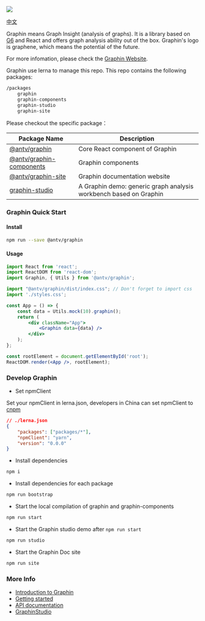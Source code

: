 ![](https://camo.githubusercontent.com/2b77a87432d47fb4f20f5b0bfbdcb2db15775dab/68747470733a2f2f67772e616c697061796f626a656374732e636f6d2f6d646e2f726d735f3030656463622f616674732f696d672f412a456b4a6d52726d754a41674141414141414141414141426b4152516e4151)

[中文](./README.cn-ZH.md)

Graphin means Graph Insight (analysis of graphs). It is a library based on [G6](https://github.com/antvis/g6) and React and offers graph analysis ability out of the box. Graphin's logo is graphene, which means the potential of the future.

For more infomation, please check the [Graphin Website](https://antv.vision/graphin).

Graphin use lerna to manage this repo. This repo contains the  following packages:

```bash
/packages
    graphin
    graphin-components
    graphin-studio
    graphin-site
```

Please checkout the specific package：

| Package Name             | Description                                                            |
| ------------------------ | ---------------------------------------------------------------------- |
| [@antv/graphin](https://github.com/antvis/graphin/tree/master/packages/graphin)  |    Core React component of Graphin                    |
| [@antv/graphin-components](https://github.com/antvis/graphin/tree/master/packages/graphin-components) | Graphin components                                            |
| [@antv/graphin-site](https://github.com/antvis/graphin/tree/master/packages/graphin-site)       | Graphin documentation website                                               |
| [graphin-studio](https://github.com/antvis/graphin/tree/master/packages/graphin-studio)           | A Graphin demo: generic graph analysis workbench based on Graphin |

### Graphin Quick Start

#### Install

```bash
npm run --save @antv/graphin
```

#### Usage

```jsx
import React from 'react';
import ReactDOM from 'react-dom';
import Graphin, { Utils } from '@antv/graphin';

import "@antv/graphin/dist/index.css"; // Don't forget to import css
import './styles.css';

const App = () => {
    const data = Utils.mock(10).graphin();
    return (
        <div className="App">
            <Graphin data={data} />
        </div>
    );
};

const rootElement = document.getElementById('root');
ReactDOM.render(<App />, rootElement);
```


### Develop Graphin 

-   Set npmClient

Set your npmClient in lerna.json, developers in China can set npmClient to [cnpm](https://www.npmjs.com/package/cnpm)

```json
// ./lerna.json
{
    "packages": ["packages/*"],
    "npmClient": "yarn",
    "version": "0.0.0"
}
```

-   Install dependencies

```bash
npm i
```

-   Install dependencies for each package

```bash
npm run bootstrap
```

-   Start the local compilation of graphin and graphin-components

```bash
npm run start
```

-   Start the Graphin studio demo after `npm run start`

```bash
npm run studio
```

-   Start the Graphin Doc site

```bash
npm run site
```

### More Info

-   [Introduction to Graphin](https://antv.vision/graphin/en/docs/manual/introduction)
-   [Getting started](https://antv.vision/graphin/en/docs/manual/getting-started)
-   [API documentation](https://antv.vision/graphin/en/docs/api/graphin)
-   [GraphinStudio](https://antv.vision/graphin/en/GraphinStudio)
